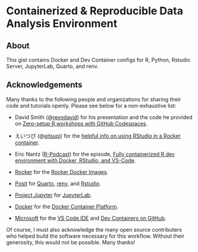 # Containerized & Reproducible Data Analysis Environment

## About

This gist contains Docker and Dev Container configs for R, Python, Rstudio Server, JupyterLab, Quarto, and renv.

## Acknowledgements

Many thanks to the following people and organizations for sharing their code and tutorials openly. Please see below for a non-exhaustive list:

- David Smith (\@[revodavid](https://github.com/revodavid)) for his presentation and the code he provided on [Zero-setup R workshops with GitHub Codespaces](https://github.com/revodavid/devcontainers-rstudio).

- えいつぴ (\@[eitsupi](https://twitter.com/eitsupi)) for the [helpful info on using RStudio in a Rocker container](https://www.rocker-project.org/images/versioned/rstudio).

- Eric Nantz ([R-Podcast](https://r-podcast.org/)) for the episode, [Fully containerized R dev environment with Docker, RStudio, and VS-Code](https://www.youtube.com/watch?v=4wRiPG9LM3o).

- [Rocker](https://www.rocker-project.org/) for the [Rocker Docker Images](https://hub.docker.com/u/rocker).

- [Posit](https://posit.co) for [Quarto](https://quarto.org/), [renv](https://github.com/rstudio/renv), and [Rstudio](https://posit.co/products/open-source/rstudio).

- [Project Jupyter](https://jupyter.org/about) for [JupyterLab](https://jupyterlab.readthedocs.io/en/latest). 

- [Docker](https://www.docker.com) for the [Docker Container Platform](https://hub.docker.com).

- [Microsoft](https://www.microsoft.com) for the [VS Code IDE](https://code.visualstudio.com) and [Dev Containers on GitHub](https://github.com/devcontainers).

Of course, I must also acknowledge the many open source contributers who helped build the software necessary for this workflow. Without their generosity, this would not be possible. Many thanks!